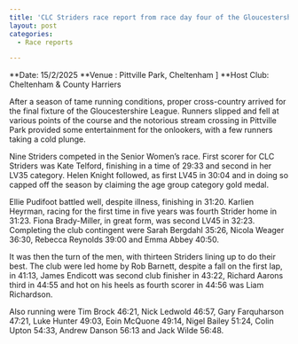```yaml
---
title: 'CLC Striders race report from race day four of the Gloucestershire XC league'
layout: post
categories:
  - Race reports

---
```

**Date: 15/2/2025 
**Venue : Pittville Park, Cheltenham ]
**Host Club: Cheltenham & County Harriers

After a season of tame running conditions, proper cross-country arrived for the final fixture of the Gloucestershire League. Runners slipped and fell at various points of the course and the notorious stream crossing in Pittville Park provided some entertainment for the onlookers, with a few runners taking a cold plunge.

Nine Striders competed in the Senior Women’s race. First scorer for CLC Striders was Kate Telford, finishing in a time of 29:33 and second in her LV35 category. Helen Knight followed, as first LV45 in 30:04 and in doing so capped off the season by claiming the age group category gold medal.

Ellie Pudifoot battled well, despite illness, finishing in 31:20. Karlien Heyrman, racing for the first time in five years was fourth Strider home in 31:23. Fiona Brady-Miller, in great form, was second LV45 in 32:23. Completing the club contingent were Sarah Bergdahl 35:26, Nicola Weager 36:30, Rebecca Reynolds 39:00 and Emma Abbey 40:50.

It was then the turn of the men, with thirteen Striders lining up to do their best. The club were led home by Rob Barnett, despite a fall on the first lap, in 41:13, James Endicott was second club finisher in 43:22, Richard Aarons third in 44:55 and hot on his heels as fourth scorer in 44:56 was Liam Richardson.

Also running were Tim Brock 46:21, Nick Ledwold 46:57, Gary Farquharson 47:21, Luke Hunter 49:03, Eoin McQuone 49:14, Nigel Bailey 51:24, Colin Upton 54:33, Andrew Danson 56:13 and Jack Wilde 56:48.
